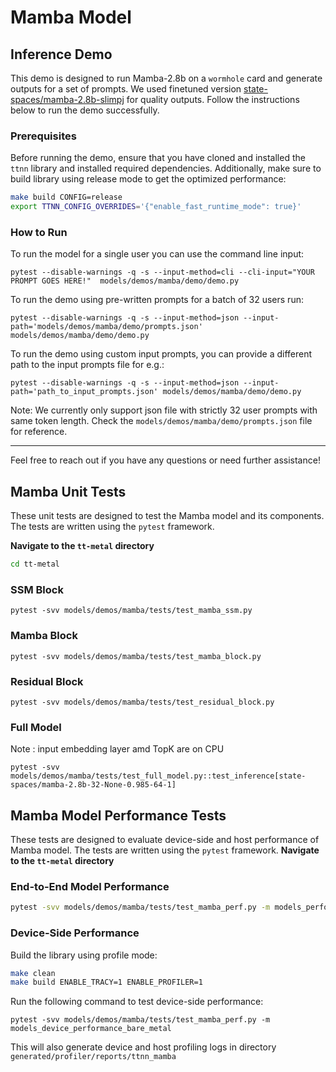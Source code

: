 # Mamba Model
## Inference Demo


This demo is designed to run Mamba-2.8b on  a `wormhole` card and generate outputs for a set of prompts. We used finetuned version [state-spaces/mamba-2.8b-slimpj](https://huggingface.co/state-spaces/mamba-2.8b-slimpj) for quality outputs. Follow the instructions below to run the demo successfully.

### Prerequisites

Before running the demo, ensure that you have cloned and installed the `ttnn` library and installed required dependencies. Additionally, make sure to build library using release mode to get the optimized performance:

```bash
make build CONFIG=release
export TTNN_CONFIG_OVERRIDES='{"enable_fast_runtime_mode": true}'
```


### How to Run

To run the model for a single user you can use the command line input:
```
pytest --disable-warnings -q -s --input-method=cli --cli-input="YOUR PROMPT GOES HERE!"  models/demos/mamba/demo/demo.py
```

To run the demo using pre-written prompts for a batch of 32 users run:

```
pytest --disable-warnings -q -s --input-method=json --input-path='models/demos/mamba/demo/prompts.json' models/demos/mamba/demo/demo.py
```

To run the demo using custom input prompts, you can provide a different path to the input prompts file for e.g.:

```
pytest --disable-warnings -q -s --input-method=json --input-path='path_to_input_prompts.json' models/demos/mamba/demo/demo.py
```
Note: We currently only support json file with strictly 32 user prompts with same token length. Check the `models/demos/mamba/demo/prompts.json` file for reference.


---

Feel free to reach out if you have any questions or need further assistance!
## Mamba Unit Tests
These unit tests are designed to test the Mamba model and its components. The tests are written using the `pytest` framework.

**Navigate to the `tt-metal` directory**
```bash
cd tt-metal
```
### SSM Block
```
pytest -svv models/demos/mamba/tests/test_mamba_ssm.py
```
### Mamba Block
```
pytest -svv models/demos/mamba/tests/test_mamba_block.py
```
### Residual Block
```
pytest -svv models/demos/mamba/tests/test_residual_block.py
```
### Full Model
Note : input embedding layer amd TopK are on CPU

```
pytest -svv models/demos/mamba/tests/test_full_model.py::test_inference[state-spaces/mamba-2.8b-32-None-0.985-64-1]
```
## Mamba Model Performance Tests
These tests are designed to evaluate device-side and host performance of Mamba model. The tests are written using the `pytest` framework.
**Navigate to the `tt-metal` directory**

### End-to-End Model Performance
```bash
pytest -svv models/demos/mamba/tests/test_mamba_perf.py -m models_performance_bare_metal
```
### Device-Side Performance
Build the library using profile mode:
```bash
make clean
make build ENABLE_TRACY=1 ENABLE_PROFILER=1
```
Run the following command to test device-side performance:

```
pytest -svv models/demos/mamba/tests/test_mamba_perf.py -m models_device_performance_bare_metal

```
This will also generate device and host profiling logs in directory `generated/profiler/reports/ttnn_mamba`
